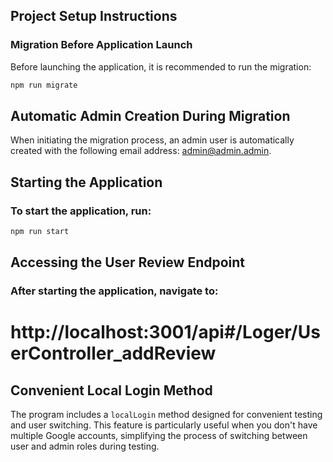 ## Project Setup Instructions

### Migration Before Application Launch

Before launching the application, it is recommended to run the migration:

```bash
npm run migrate
```

## Automatic Admin Creation During Migration

When initiating the migration process, an admin user is automatically created with the following email address: admin@admin.admin.

## Starting the Application

### To start the application, run:

```bash
npm run start
```

## Accessing the User Review Endpoint
### After starting the application, navigate to:

# http://localhost:3001/api#/Loger/UserController_addReview

## Convenient Local Login Method

The program includes a `localLogin` method designed for convenient testing and user switching. This feature is particularly useful when you don't have multiple Google accounts, simplifying the process of switching between user and admin roles during testing.


